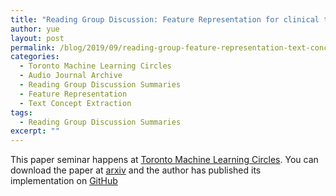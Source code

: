 ```yaml
---
title: "Reading Group Discussion: Feature Representation for clinical text concept extraction"
author: yue
layout: post
permalink: /blog/2019/09/reading-group-feature-representation-text-concept-extraction/
categories:
  - Toronto Machine Learning Circles
  - Audio Journal Archive
  - Reading Group Discussion Summaries
  - Feature Representation
  - Text Concept Extraction
tags:
  - Reading Group Discussion Summaries
excerpt: ""
---
```


This paper seminar happens at [Toronto Machine Learning Circles][1]. You can download the paper at [arxiv](https://arxiv.org/pdf/1811.00070.pdf) and the author has published its implementation on [GitHub](https://github.com/yifengtao/roamresearch)







 [1]: https://www.meetup.com/Toronto-Machine-Learning-Book-Club/events/264572510/




